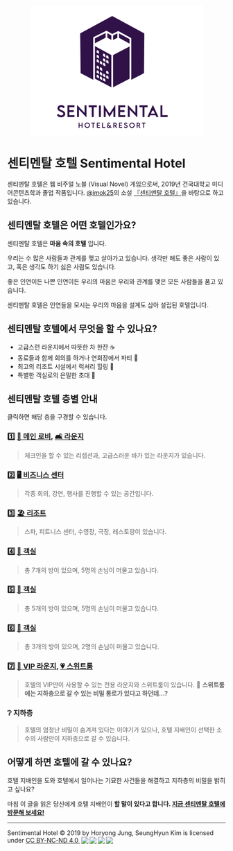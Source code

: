 <p align="center">
  <img width="400" src="https://github.com/jhoryong/sentimentalhotel/blob/master/sentimental-hotel.png">
</p>

# 센티멘탈 호텔 Sentimental Hotel
센티멘탈 호텔은 웹 비주얼 노블 (Visual Novel) 게임으로써, 2019년 건국대학교 미디어콘텐츠학과 졸업 작품입니다. [@imok25](https://www.instagram.com/imok25/?hl=ko "imok25 인스타그램")의 소설 [『센티멘탈 호텔』](https://www.dropbox.com/s/9ygnu03023w4vha/%EC%9B%B9%20%EC%84%BC%ED%8B%B0%EB%A9%98%ED%83%88%20%ED%98%B8%ED%85%94.pdf?dl=0 "센티멘탈 호텔 소설 읽기")을 바탕으로 하고 있습니다.

## 센티멘탈 호텔은 어떤 호텔인가요?
센티멘탈 호텔은 **마음 속의 호텔** 입니다.

우리는 수 많은 사람들과 관계를 맺고 살아가고 있습니다. 생각만 해도 좋은 사람이 있고, 혹은 생각도 하기 싫은 사람도 있습니다.

좋은 인연이든 나쁜 인연이든 우리의 마음은 우리와 관계를 맺은 모든 사람들을 품고 있습니다. 

센티멘탈 호텔은 인연들을 모시는 우리의 마음을 설계도 삼아 설립된 호텔입니다.

## 센티멘탈 호텔에서 무엇을 할 수 있나요?
* 고급스런 라운지에서 따뜻한 차 한잔 ☕️
* 동료들과 함께 회의를 하거나 연회장에서 파티 🎉
* 최고의 리조트 시설에서 럭셔리 힐링 🌿
* 특별한 객실로의 은밀한 초대 💌

## 센티멘탈 호텔 층별 안내
클릭하면 해당 층을 구경할 수 있습니다.
### 1️⃣ [🏨 메인 로비](https://jhoryong.github.io/sentimentalhotel/1st_floor_lobby), [🛋️ 라운지](https://jhoryong.github.io/sentimentalhotel/1st_floor_lounge)

>체크인을 할 수 있는 리셉션과, 고급스러운 바가 있는 라운지가 있습니다.

### 2️⃣ [🖥 비즈니스 센터](https://jhoryong.github.io/sentimentalhotel/2nd_floor)

>각종 회의, 강연, 행사를 진행할 수 있는 공간입니다.

### 3️⃣ [🏖 리조트](https://jhoryong.github.io/sentimentalhotel/3rd_floor)

>스파, 피트니스 센터, 수영장, 극장, 레스토랑이 있습니다.

### 4️⃣ [🛌 객실](https://jhoryong.github.io/sentimentalhotel/4th_floor)

>총 7개의 방이 있으며, 5명의 손님이 머물고 있습니다.

### 5️⃣ [🛌 객실](https://jhoryong.github.io/sentimentalhotel/5th_floor)

>총 5개의 방이 있으며, 5명의 손님이 머물고 있습니다.

### 6️⃣ [🛌 객실](https://jhoryong.github.io/sentimentalhotel/6th_floor)

>총 3개의 방이 있으며, 2명의 손님이 머물고 있습니다.

### 7️⃣ [🍷 VIP 라운지](https://jhoryong.github.io/sentimentalhotel/7th_floor), [💗 스위트룸](https://jhoryong.github.io/sentimentalhotel/7th_floor_701)

>호텔의 VIP만이 사용할 수 있는 전용 라운지와 스위트룸이 있습니다. 🤫 **스위트룸에는 지하층으로 갈 수 있는 비밀 통로가 있다고 하던데...?**

### ❔ 지하층

>호텔의 엄청난 비밀이 숨겨져 있다는 이야기가 있으나, 호텔 지배인이 선택한 소수의 사람만이 지하층으로 갈 수 있습니다.

## 어떻게 하면 호텔에 갈 수 있나요?
호텔 지배인을 도와 호텔에서 일어나는 기묘한 사건들을 해결하고 지하층의 비밀을 밝히고 싶나요?

마침 이 글을 읽은 당신에게 호텔 지배인이 **할 말이 있다고 합니다. [지금 센티멘탈 호텔에 방문해 보세요!](https://jhoryong.github.io/sentimentalhotel)** 

---

<p xmlns:cc="http://creativecommons.org/ns#" xmlns:dct="http://purl.org/dc/terms/"><span property="dct:title">Sentimental Hotel</span> © 2019 by <span property="cc:attributionName">Horyong Jung, SeungHyun Kim</span> is licensed under <a href="http://creativecommons.org/licenses/by-nc-nd/4.0/?ref=chooser-v1" target="_blank" rel="license noopener noreferrer" style="display:inline-block;">CC BY-NC-ND 4.0
<img height="22px" style="height:22px!important;margin-left:3px;vertical-align:text-bottom;" src="https://mirrors.creativecommons.org/presskit/icons/cc.svg?ref=chooser-v1"><img height="22px" style="height:22px!important;margin-left:3px;vertical-align:text-bottom;" src="https://mirrors.creativecommons.org/presskit/icons/by.svg?ref=chooser-v1"><img height="22px" style="height:22px!important;margin-left:3px;vertical-align:text-bottom;" src="https://mirrors.creativecommons.org/presskit/icons/nc.svg?ref=chooser-v1"><img height="22px" style="height:22px!important;margin-left:3px;vertical-align:text-bottom;" src="https://mirrors.creativecommons.org/presskit/icons/nd.svg?ref=chooser-v1"></a></p>
